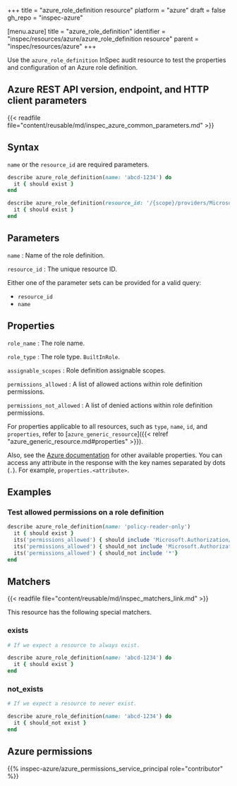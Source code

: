 +++
title = "azure_role_definition resource"
platform = "azure"
draft = false
gh_repo = "inspec-azure"

[menu.azure]
title = "azure_role_definition"
identifier = "inspec/resources/azure/azure_role_definition resource"
parent = "inspec/resources/azure"
+++

Use the `azure_role_definition` InSpec audit resource to test the properties and configuration of an Azure role definition.

## Azure REST API version, endpoint, and HTTP client parameters

{{< readfile file="content/reusable/md/inspec_azure_common_parameters.md" >}}

## Syntax

`name` or the `resource_id` are required parameters.

```ruby
describe azure_role_definition(name: 'abcd-1234') do
  it { should exist }
end
```

```ruby
describe azure_role_definition(resource_id: '/{scope}/providers/Microsoft.Authorization/roleDefinitions/{roleDefinitionId}') do
  it { should exist }
end
```

## Parameters

`name`
: Name of the role definition.

`resource_id`
: The unique resource ID.

Either one of the parameter sets can be provided for a valid query:

- `resource_id`
- `name`

## Properties

`role_name`
: The role name.

`role_type`
: The role type. `BuiltInRole`.

`assignable_scopes`
: Role definition assignable scopes.

`permissions_allowed`
: A list of allowed actions within role definition permissions.

`permissions_not_allowed`
: A list of denied actions within role definition permissions.

For properties applicable to all resources, such as `type`, `name`, `id`, and `properties`, refer to [`azure_generic_resource`]({{< relref "azure_generic_resource.md#properties" >}}).

Also, see the [Azure documentation](https://docs.microsoft.com/en-us/rest/api/authorization/roledefinitions/get#roledefinition) for other available properties. You can access any attribute in the response with the key names separated by dots (`.`). For example, `properties.<attribute>`.

## Examples

### Test allowed permissions on a role definition

```ruby
describe azure_role_definition(name: 'policy-reader-only')
  it { should exist }
  its('permissions_allowed') { should include 'Microsoft.Authorization/policyassignments/read'}
  its('permissions_allowed') { should_not include 'Microsoft.Authorization/policyassignments/write'}
  its('permissions_allowed') { should_not include '*'}
end
```

## Matchers

{{< readfile file="content/reusable/md/inspec_matchers_link.md" >}}

This resource has the following special matchers.

### exists

```ruby
# If we expect a resource to always exist.

describe azure_role_definition(name: 'abcd-1234') do
  it { should exist }
end
```

### not_exists

```ruby
# If we expect a resource to never exist.

describe azure_role_definition(name: 'abcd-1234') do
  it { should_not exist }
end
```

## Azure permissions

{{% inspec-azure/azure_permissions_service_principal role="contributor" %}}
